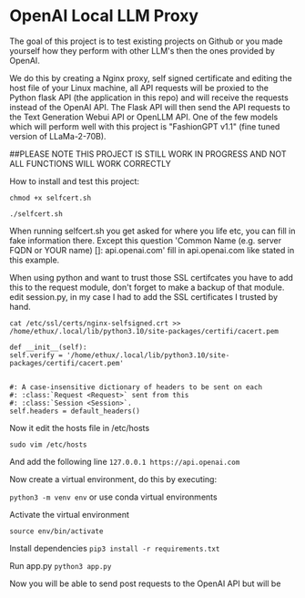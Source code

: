 # OpenAI Local LLM Proxy

The goal of this project is to test existing projects on Github or you made yourself how they perform with other LLM's then the ones provided by OpenAI.

We do this by creating a Nginx proxy, self signed certificate and editing the host file of your Linux machine, all API requests will be proxied to the Python flask API (the application in this repo) and will receive the requests instead of the OpenAI API. 
The Flask API will then send the API requests to the Text Generation Webui API or OpenLLM API. One of the few models which will perform well with this project is "FashionGPT v1.1" (fine tuned version of LLaMa-2-70B).

##PLEASE NOTE THIS PROJECT IS STILL WORK IN PROGRESS AND NOT ALL FUNCTIONS WILL WORK CORRECTLY

How to install and test this project:

`chmod +x selfcert.sh`

`./selfcert.sh `

When running selfcert.sh you get asked for where you life etc, you can fill in fake information there.
Except this question 'Common Name (e.g. server FQDN or YOUR name) []: api.openai.com' fill in api.openai.com like stated in this example.


When using python and want to trust those SSL certifcates you have to add this to the request module, don't forget to make a backup of that module.
edit session.py, in my case I had to add the SSL certificates I trusted by hand.

```cat /etc/ssl/certs/nginx-selfsigned.crt >> /home/ethux/.local/lib/python3.10/site-packages/certifi/cacert.pem```


```     
def __init__(self):
self.verify = '/home/ethux/.local/lib/python3.10/site-packages/certifi/cacert.pem'


#: A case-insensitive dictionary of headers to be sent on each
#: :class:`Request <Request>` sent from this
#: :class:`Session <Session>`.
self.headers = default_headers()
```

Now it edit the hosts file in /etc/hosts

`sudo vim /etc/hosts`

And add the following line
`127.0.0.1 https://api.openai.com`

Now create a virtual environment, do this by executing:

`python3 -m venv env` or use conda virtual environments

Activate the virtual environment

`source env/bin/activate`

Install dependencies
`pip3 install -r requirements.txt`

Run app.py
`python3 app.py`

Now you will be able to send post requests to the OpenAI API but will be 

